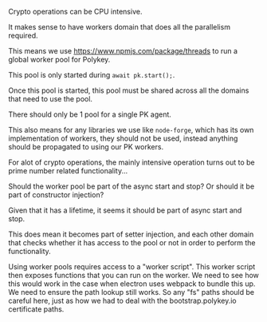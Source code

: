 Crypto operations can be CPU intensive.

It makes sense to have workers domain that does all the parallelism required.

This means we use https://www.npmjs.com/package/threads to run a global worker pool for Polykey.

This pool is only started during `await pk.start();`.

Once this pool is started, this pool must be shared across all the domains that need to use the pool.

There should only be 1 pool for a single PK agent.

This also means for any libraries we use like `node-forge`, which has its own implementation of workers, they should not be used, instead anything should be propagated to using our PK workers.

For alot of crypto operations, the mainly intensive operation turns out to be prime number related functionality...

Should the worker pool be part of the async start and stop? Or should it be part of constructor injection?

Given that it has a lifetime, it seems it should be part of async start and stop.

This does mean it becomes part of setter injection, and each other domain that checks whether it has access to the pool or not in order to perform the functionality.

Using worker pools requires access to a "worker script". This worker script then exposes functions that you can run on the worker. We need to see how this would work in the case when electron uses webpack to bundle this up. We need to ensure the path lookup still works. So any "fs" paths should be careful here, just as how we had to deal with the bootstrap.polykey.io certificate paths.
